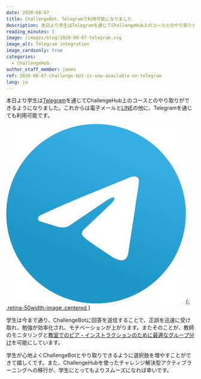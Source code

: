 ```yaml
---
date: 2020-08-07
title: ChallengeBot、Telegramで利用可能になりました
description: 本日より学生はTelegramを通じてChallengeHub上のコースとのやり取りができるようになりました。これからは電子メールとLINEの他に、Telegramを通じても利用可能です。
reading_minutes: 1
image: /images/blog/2020-08-07-telegram.svg
image_alt: Telegram integration
image_cardsonly: true
categories:
  - ChallengeHub
author_staff_member: james
ref: 2020-08-07-challenge-bot-is-now-available-on-telegram
lang: ja
---
```


本日より学生は[Telegram](https://telegram.org)を通じてChallengeHub上のコースとのやり取りができるようになりました。これからは電子メールと[LINE](https://line.me/ja/)の他に、Telegramを通じても利用可能です。

[![Telegram](/images/blog/2020-08-07-telegram.svg){: .retina-50width-image .centered }](https://telegram.org)

学生は今まで通り、ChallengeBotに回答を送信することで、正誤を迅速に受け取れ、勉強が効率化され、モチベーションが上がります。またそのことが、教師のモニタリングと[教室でのピア・インストラクションのために最適なグループ分け]( /2020/04/10/announcing-study-teams/ )を可能にしています。

学生が心地よくChallengeBotとやり取りできるように選択肢を増やすことができて嬉しくです。また、ChallengeHubを使ったチャレンジ解決型アクティブラーニングへの移行が、学生にとってもよりスムーズになれば幸いです。
